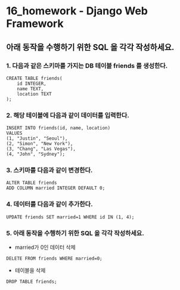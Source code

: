 # 16_homework - Django Web Framework

## 아래 동작을 수행하기 위한 SQL 을 각각 작성하세요.

### 1. 다음과 같은 스키마를 가지는 DB 테이블 friends 를 생성한다.

```sqlite
CREATE TABLE friends(
	id INTEGER,
	name TEXT,
	location TEXT
);
```

### 2. 해당 테이블에 다음과 같이 데이터를 입력한다.

```sqlite
INSERT INTO friends(id, name, location)
VALUES
(1, "Justin", "Seoul"),
(2, "Simon", "New York"),
(3, "Chang", "Las Vegas"),
(4, "John", "Sydney");
```

### 3. 스키마를 다음과 같이 변경한다.

```sqlite
ALTER TABLE friends
ADD COLUMN married INTEGER DEFAULT 0;
```

### 4. 데이터를 다음과 같이 추가한다.

```sqlite
UPDATE friends SET married=1 WHERE id IN (1, 4);
```

### 5. 아래 동작을 수행하기 위한 SQL 을 각각 작성하세요.

- married가 0인 데이터 삭제

```sqlite
DELETE FROM friends WHERE married=0;
```

- 테이블을 삭제

```sqlite
DROP TABLE friends;
```

